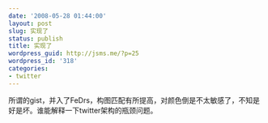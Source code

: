 ```yaml
---
date: '2008-05-28 01:44:00'
layout: post
slug: 实现了
status: publish
title: 实现了
wordpress_guid: http://jsms.me/?p=25
wordpress_id: '318'
categories:
- twitter
---
```


所谓的gist，并入了FeDrs，构图匹配有所提高，对颜色倒是不太敏感了，不知是好是坏。谁能解释一下twitter架构的瓶颈问题。  

